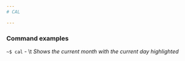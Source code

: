 ```yaml
---
# CAL

---
```


### Command examples
`~$ cal` - \t *Shows the current month with the current day highlighted*
